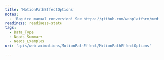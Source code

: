 ```yaml
---
title: 'MotionPathEffectOptions'
notes:
  - 'Require manual conversion! See https://github.com/webplatform/mediawiki-conversion/issues/24'
readiness: readiness-state
tags:
  - Data_Type
  - Needs_Summary
  - Needs_Examples
uri: 'apis/web animations/MotionPathEffect/MotionPathEffectOptions'

---
```

<p><br/></p><p><br/></p><p><br/></p><p><br/></p>
